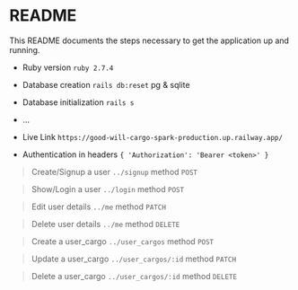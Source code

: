 # README

This README documents the steps necessary to get the
application up and running.

* Ruby version
```ruby 2.7.4```

* Database creation
```rails db:reset```
pg & sqlite
* Database initialization
```rails s```
* ...
* Live Link
  ```https://good-will-cargo-spark-production.up.railway.app/```

* Authentication in headers ```{ 'Authorization': 'Bearer <token>' }```

>Create/Signup a user `../signup` method `POST`

>Show/Login a user `../login` method `POST`

>Edit user details `../me` method ``PATCH``

>Delete user details `../me` method ``DELETE``

>Create a user_cargo `../user_cargos` method ``POST``

>Update a user_cargo `../user_cargos/:id` method ``PATCH``

>Delete a user_cargo `../user_cargos/:id` method ``DELETE``
